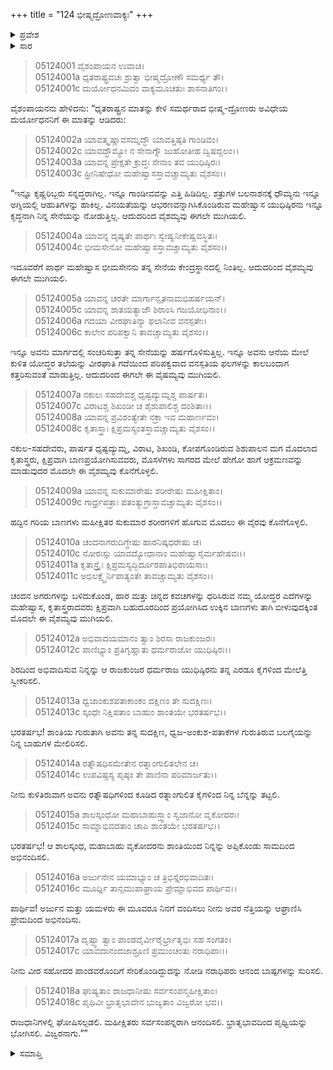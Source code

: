 +++
title = "124 ಭೀಷ್ಮದ್ರೋಣವಾಕ್ಯಃ"
+++

<details><summary>ಪ್ರವೇಶ</summary>


।।   ಓಂ ಓಂ ನಮೋ ನಾರಾಯಣಾಯ।।   ಶ್ರೀ ವೇದವ್ಯಾಸಾಯ ನಮಃ ।।

ಶ್ರೀ ಕೃಷ್ಣದ್ವೈಪಾಯನ ವೇದವ್ಯಾಸ ವಿರಚಿತ  

**ಶ್ರೀ ಮಹಾಭಾರತ**

**ಉದ್ಯೋಗ ಪರ್ವ**

**ಭಗವದ್ಯಾನ ಪರ್ವ**

**ಅಧ್ಯಾಯ 124**

</details>


<details><summary>ಸಾರ</summary>

ಭೀಷ್ಮ-ದ್ರೋಣರು ಪುನಃ ಅವಿಧೇಯ ದುರ್ಯೋಧನನಿಗೆ ವೈಷಮ್ಯವನ್ನು ಮುಗಿಸೆಂದು ಹೇಳಿದುದು (1-18).

</details>


> 05124001 ವೈಶಂಪಾಯನ ಉವಾಚ।  
05124001a ಧೃತರಾಷ್ಟ್ರವಚಃ ಶ್ರುತ್ವಾ ಭೀಷ್ಮದ್ರೋಣೌ ಸಮರ್ಥ್ಯ ತೌ।  
05124001c ದುರ್ಯೋಧನಮಿದಂ ವಾಕ್ಯಮೂಚತುಃ ಶಾಸನಾತಿಗಂ।।

ವೈಶಂಪಾಯನನು ಹೇಳಿದನು: “ಧೃತರಾಷ್ಟ್ರನ ಮಾತನ್ನು ಕೇಳಿ ಸಮರ್ಥರಾದ ಭೀಷ್ಮ-ದ್ರೋಣರು ಅವಿಧೇಯ ದುರ್ಯೋಧನನಿಗೆ ಈ ಮಾತನ್ನು ಆಡಿದರು:

> 05124002a ಯಾವತ್ಕೃಷ್ಣಾವಸಮ್ನದ್ಧೌ ಯಾವತ್ತಿಷ್ಠತಿ ಗಾಂಡಿವಂ।  
05124002c ಯಾವದ್ಧೌಮ್ಯೋ ನ ಸೇನಾಗ್ನೌ ಜುಹೋತೀಹ ದ್ವಿಷದ್ಬಲಂ।।  
05124003a ಯಾವನ್ನ ಪ್ರೇಕ್ಷತೇ ಕ್ರುದ್ಧಃ ಸೇನಾಂ ತವ ಯುಧಿಷ್ಠಿರಃ।  
05124003c ಹ್ರೀನಿಷೇಧೋ ಮಹೇಷ್ವಾಸಸ್ತಾವಚ್ಚಾಮ್ಯತು ವೈಶಸಂ।।

“ಇನ್ನೂ ಕೃಷ್ಣರಿಬ್ಬರು ಸನ್ನದ್ಧರಾಗಿಲ್ಲ. ಇನ್ನೂ ಗಾಂಡೀವವನ್ನು ಎತ್ತಿ ಹಿಡಿದಿಲ್ಲ. ಶತ್ರುಗಳ ಬಲನಾಶನಕ್ಕೆ ಧೌಮ್ಯನು ಇನ್ನೂ ಅಗ್ನಿಯಲ್ಲಿ ಆಹುತಿಗಳನ್ನು ಹಾಕಿಲ್ಲ. ವಿನಯತೆಯನ್ನು ಆಭರಣವನ್ನಾಗಿಸಿಕೊಂಡಿರುವ ಮಹೇಷ್ವಾಸ ಯುಧಿಷ್ಠಿರನು ಇನ್ನೂ ಕೃದ್ಧನಾಗಿ ನಿನ್ನ ಸೇನೆಯನ್ನು ನೋಡುತ್ತಿಲ್ಲ. ಆದುದರಿಂದ ವೈಶಮ್ಯವು ಈಗಲೇ ಮುಗಿಯಲಿ.

> 05124004a ಯಾವನ್ನ ದೃಷ್ಯತೇ ಪಾರ್ಥಃ ಸ್ವೇಷ್ವನೀಕೇಷ್ವವಸ್ಥಿತಃ।  
05124004c ಭೀಮಸೇನೋ ಮಹೇಷ್ವಾಸಸ್ತಾವಚ್ಚಾಮ್ಯತು ವೈಶಸಂ।।

ಇದೂವರೆಗೆ ಪಾರ್ಥ ಮಹೇಷ್ವಾಸ ಭೀಮಸೇನನು ತನ್ನ ಸೇನೆಯ ಕೇಂದ್ರಸ್ಥಾನದಲ್ಲಿ ನಿಂತಿಲ್ಲ. ಆದುದರಿಂದ ವೈಶಮ್ಯವು ಈಗಲೇ ಮುಗಿಯಲಿ.

> 05124005a ಯಾವನ್ನ ಚರತೇ ಮಾರ್ಗಾನ್ಪೃತನಾಮಭಿಹರ್ಷಯನ್।  
05124005c ಯಾವನ್ನ ಶಾತಯತ್ಯಾಜೌ ಶಿರಾಂಸಿ ಗಜಯೋಧಿನಾಂ।।  
05124006a ಗದಯಾ ವೀರಘಾತಿನ್ಯಾ ಫಲಾನೀವ ವನಸ್ಪತೇಃ।  
05124006c ಕಾಲೇನ ಪರಿಪಕ್ವಾನಿ ತಾವಚ್ಚಾಮ್ಯತು ವೈಶಸಂ।।

ಇನ್ನೂ ಅವನು ಮಾರ್ಗದಲ್ಲಿ ಸಂಚರಿಸುತ್ತಾ ತನ್ನ ಸೇನೆಯನ್ನು ಹರ್ಷಗೊಳಿಸುತ್ತಿಲ್ಲ. ಇನ್ನೂ ಅವನು ಆನೆಯ ಮೇಲೆ ಕುಳಿತ ಯೋದ್ಧರ ತಲೆಯನ್ನು ವೀರಘಾತಿ ಗದೆಯಿಂದ ಪರಿಪಕ್ವವಾದ ವನಸ್ಪತಿಯ ಫಲಗಳನ್ನು ಕಾಲಬಂದಾಗ ಕತ್ತರಿಸುವಂತೆ ಮಾಡುತ್ತಿಲ್ಲ. ಆದುದರಿಂದ ಈಗಲೇ ಈ ವೈಷಮ್ಯವು ಮುಗಿಯಲಿ.

> 05124007a ನಕುಲಃ ಸಹದೇವಶ್ಚ ಧೃಷ್ಟದ್ಯುಮ್ನಶ್ಚ ಪಾರ್ಷತಃ।  
05124007c ವಿರಾಟಶ್ಚ ಶಿಖಂಡೀ ಚ ಶೈಶುಪಾಲಿಶ್ಚ ದಂಶಿತಾಃ।।  
05124008a ಯಾವನ್ನ ಪ್ರವಿಶಂತ್ಯೇತೇ ನಕ್ರಾ ಇವ ಮಹಾರ್ಣವಂ।  
05124008c ಕೃತಾಸ್ತ್ರಾಃ ಕ್ಷಿಪ್ರಮಸ್ಯಂತಸ್ತಾವಚ್ಚಾಮ್ಯತು ವೈಶಸಂ।।

ನಕುಲ-ಸಹದೇವರು, ಪಾರ್ಷತ ಧೃಷ್ಟದ್ಯುಮ್ನ, ವಿರಾಟ, ಶಿಖಂಡಿ, ಕೋಪಗೊಂಡಿರುವ ಶಿಶುಪಾಲನ ಮಗ ಮೊದಲಾದ ಕೃತಾಸ್ತ್ರರು, ಕ್ಷಿಪ್ರವಾಗಿ ಬಾಣಪ್ರಯೋಗಿಸುವವರು, ಮೊಸಳೆಗಳು ಸಾಗರದ ಮೇಲೆ ಹೇಗೋ ಹಾಗೆ ಆಕ್ರಮಣವನ್ನು ಮಾಡುವುದರ ಮೊದಲೇ ಈ ವೈಶಮ್ಯವು ಕೊನೆಗೊಳ್ಳಲಿ.

> 05124009a ಯಾವನ್ನ ಸುಕುಮಾರೇಷು ಶರೀರೇಷು ಮಹೀಕ್ಷಿತಾಂ।  
05124009c ಗಾರ್ಧ್ರಪತ್ರಾಃ ಪತಂತ್ಯುಗ್ರಾಸ್ತಾವಚ್ಚಾಮ್ಯತು ವೈಶಸಂ।।

ಹದ್ದಿನ ಗರಿಯ ಬಾಣಗಳು ಮಹೀಕ್ಷಿತರ ಸುಕುಮಾರ ಶರೀರಗಳಿಗೆ ಹೊಗುವ ಮೊದಲು ಈ ವೈರವು ಕೊನೆಗೊಳ್ಳಲಿ.

> 05124010a ಚಂದನಾಗರುದಿಗ್ಧೇಷು ಹಾರನಿಷ್ಕಧರೇಷು ಚ।  
05124010c ನೋರಃಸ್ಸು ಯಾವದ್ಯೋಧಾನಾಂ ಮಹೇಷ್ವಾಸೈರ್ಮಹೇಷವಃ।।  
05124011a ಕೃತಾಸ್ತ್ರೈಃ ಕ್ಷಿಪ್ರಮಸ್ಯದ್ಭಿರ್ದೂರಪಾತಿಭಿರಾಯಸಾಃ।  
05124011c ಅಭಿಲಕ್ಷ್ಯೈರ್ನಿಪಾತ್ಯಂತೇ ತಾವಚ್ಚಾಮ್ಯತು ವೈಶಸಂ।।

ಚಂದನ ಅಗರುಗಳನ್ನು ಬಳಿದುಕೊಂಡ, ಹಾರ ಮತ್ತು ಚಿನ್ನದ ಕವಚಗಳನ್ನು ಧರಿಸಿರುವ ನಮ್ಮ ಯೋದ್ಧರ ಎದೆಗಳನ್ನು ಮಹೇಷ್ವಾಸ, ಕೃತಾಸ್ತ್ರರಾದವರು ಕ್ಷಿಪ್ರವಾಗಿ ಬಹುದೂರದಿಂದ ಪ್ರಯೋಗಿಸಿದ ಉಕ್ಕಿನ ಬಾಣಗಳು ತಾಗಿ ಬೀಳುವುದಕ್ಕಿಂತ ಮೊದಲೇ ಈ ವೈಶಮ್ಯವು ಮುಗಿಯಲಿ.

> 05124012a ಅಭಿವಾದಯಮಾನಂ ತ್ವಾಂ ಶಿರಸಾ ರಾಜಕುಂಜರಃ।  
05124012c ಪಾಣಿಭ್ಯಾಂ ಪ್ರತಿಗೃಹ್ಣಾತು ಧರ್ಮರಾಜೋ ಯುಧಿಷ್ಠಿರಃ।।

ಶಿರದಿಂದ ಅಭಿವಾದಿಸುವ ನಿನ್ನನ್ನು ಆ ರಾಜಕುಂಜರ ಧರ್ಮರಾಜ ಯುಧಿಷ್ಠಿರನು ತನ್ನ ಎರಡೂ ಕೈಗಳಿಂದ ಮೇಲೆತ್ತಿ ಸ್ವೀಕರಿಸಲಿ.

> 05124013a ಧ್ವಜಾಂಕುಶಪತಾಕಾಂಕಂ ದಕ್ಷಿಣಂ ತೇ ಸುದಕ್ಷಿಣಃ।  
05124013c ಸ್ಕಂಧೇ ನಿಕ್ಷಿಪತಾಂ ಬಾಹುಂ ಶಾಂತಯೇ ಭರತರ್ಷಭ।।

ಭರತರ್ಷಭ! ಶಾಂತಿಯ ಗುರುತಾಗಿ ಅವನು ತನ್ನ ಸುದಕ್ಷಿಣ, ಧ್ವಜ-ಅಂಕುಶ-ಪತಾಕೆಗಳ ಗುರುತಿರುವ ಬಲಗೈಯನ್ನು ನಿನ್ನ ಬಾಹುಗಳ ಮೇಲಿರಿಸಲಿ.

> 05124014a ರತ್ನೌಷಧಿಸಮೇತೇನ ರತ್ನಾಂಗುಲಿತಲೇನ ಚ।  
05124014c ಉಪವಿಷ್ಟಸ್ಯ ಪೃಷ್ಠಂ ತೇ ಪಾಣಿನಾ ಪರಿಮಾರ್ಜತು।।

ನೀನು ಕುಳಿತಿರುವಾಗ ಅವನು ರತ್ನೌಷಧಿಗಳಿಂದ ಕೂಡಿದ ರತ್ನಾಂಗುಲಿತ ಕೈಗಳಿಂದ ನಿನ್ನ ಬೆನ್ನನ್ನು ತಟ್ಟಲಿ.

> 05124015a ಶಾಲಸ್ಕಂಧೋ ಮಹಾಬಾಹುಸ್ತ್ವಾಂ ಸ್ವಜಾನೋ ವೃಕೋದರಃ।   
05124015c ಸಾಮ್ನಾಭಿವದತಾಂ ಚಾಪಿ ಶಾಂತಯೇ ಭರತರ್ಷಭ।।

ಭರತರ್ಷಭ! ಆ ಶಾಲಸ್ಕಂಧ, ಮಹಾಬಾಹು ವೃಕೋದರನು ಶಾಂತಿಯಿಂದ ನಿನ್ನನ್ನು ಅಪ್ಪಿಕೊಂಡು ಸಾಮದಿಂದ ಅಭಿನಂದಿಸಲಿ.

> 05124016a ಅರ್ಜುನೇನ ಯಮಾಭ್ಯಾಂ ಚ ತ್ರಿಭಿಸ್ತೈರಭಿವಾದಿತಃ।  
05124016c ಮೂರ್ಧ್ನಿ ತಾನ್ಸಮುಪಾಘ್ರಾಯ ಪ್ರೇಮ್ಣಾಭಿವದ ಪಾರ್ಥಿವ।।

ಪಾರ್ಥಿವ! ಅರ್ಜುನ ಮತ್ತು ಯಮಳರು ಈ ಮೂವರೂ ನಿನಗೆ ವಂದಿಸಲು ನೀನು ಅವರ ನೆತ್ತಿಯನ್ನು ಆಘ್ರಾಣಿಸಿ ಪ್ರೇಮದಿಂದ ಅಭಿನಂದಿಸು.

> 05124017a ದೃಷ್ಟ್ವಾ ತ್ವಾಂ ಪಾಂಡವೈರ್ವೀರೈರ್ಭ್ರಾತೃಭಿಃ ಸಹ ಸಂಗತಂ।  
05124017c ಯಾವದಾನಂದಜಾಶ್ರೂಣಿ ಪ್ರಮುಂಚಂತು ನರಾಧಿಪಾಃ।।

ನೀನು ವೀರ ಸಹೋದರ ಪಾಂಡವರೊಂದಿಗೆ ಸೇರಿಕೊಂಡಿದ್ದುದನ್ನು ನೋಡಿ ನರಾಧಿಪರು ಆನಂದ ಬಾಷ್ಪಗಳನ್ನು ಸುರಿಸಲಿ.

> 05124018a ಘುಷ್ಯತಾಂ ರಾಜಧಾನೀಷು ಸರ್ವಸಂಪನ್ಮಹೀಕ್ಷಿತಾಂ।   
05124018c ಪೃಥಿವೀ ಭ್ರಾತೃಭಾವೇನ ಭುಜ್ಯತಾಂ ವಿಜ್ವರೋ ಭವ।।

ರಾಜಧಾನಿಗಳಲ್ಲಿ ಘೋಷಿಸಲ್ಪಡಲಿ. ಮಹೀಕ್ಷಿತರು ಸರ್ವಸಂಪನ್ನರಾಗಿ ಆನಂದಿಸಲಿ. ಭ್ರಾತೃಭಾವದಿಂದ ಪೃಥ್ವಿಯನ್ನು ಭೋಗಿಸಲಿ. ವಿಜ್ವರನಾಗು.””



<details><summary>ಸಮಾಪ್ತಿ</summary>


ಇತಿ ಶ್ರೀ ಮಹಾಭಾರತೇ ಉದ್ಯೋಗ ಪರ್ವಣಿ ಭಗವದ್ಯಾನ ಪರ್ವಣಿ ಭೀಷ್ಮದ್ರೋಣವಾಕ್ಯೇ ಚತುರ್ವಿಂಶತ್ಯಧಿಕಶತತಮೋಽಧ್ಯಾಯಃ।  
ಇದು ಶ್ರೀ ಮಹಾಭಾರತದಲ್ಲಿ ಉದ್ಯೋಗ ಪರ್ವದಲ್ಲಿ ಭಗವದ್ಯಾನ ಪರ್ವದಲ್ಲಿ ಭೀಷ್ಮದ್ರೋಣವಾಕ್ಯದಲ್ಲಿ ನೂರಾಇಪ್ಪತ್ನಾಲ್ಕನೆಯ ಅಧ್ಯಾಯವು.


</details>
